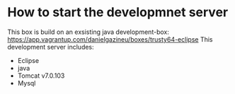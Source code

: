 # How to start the developmnet server
This box is build on an exsisting java development-box: https://app.vagrantup.com/danielgazineu/boxes/trusty64-eclipse
This development server includes:
- Eclipse
- java
- Tomcat v7.0.103
- Mysql




